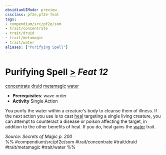 ```yaml
---
obsidianUIMode: preview
cssclass: pf2e,pf2e-feat
tags:
- compendium/src/pf2e/som
- trait/concentrate
- trait/druid
- trait/metamagic
- trait/water
aliases: ["Purifying Spell"]
---
```

# Purifying Spell  [>](chapter-9-playing-the-game.md#Actions "Single Action") *Feat 12*  
[concentrate](concentrate.md "Concentrate Action & Ability Trait")  [druid](Reference/Rules/Traits/druid.md "Druid Class Trait")  [metamagic](metamagic.md "Metamagic General Trait")  [water](water.md "Water Energy & Element Trait")  

- **Prerequisites**: wave order
- **Activity** Single Action

You purify the water within a creature's body to cleanse them of illness. If the next action you use is to cast [heal](heal.md) targeting a single living creature, you can attempt to counteract a disease or poison affecting the target, in addition to the other benefits of heal. If you do, heal gains the [water](water.md "Water Energy & Element Trait") trait.

*Source: Secrets of Magic p. 200*  
%% #compendium/src/pf2e/som #trait/concentrate #trait/druid #trait/metamagic #trait/water %%